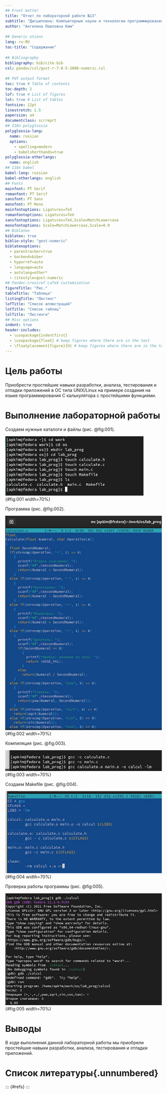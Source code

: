 ```yaml
---
## Front matter
title: "Отчет по лабораторной работе №13"
subtitle: "Дисциплина: Компьютерные науки и технологии программирования"
author: "Ангелина Павловна Ким"

## Generic otions
lang: ru-RU
toc-title: "Содержание"

## Bibliography
bibliography: bib/cite.bib
csl: pandoc/csl/gost-r-7-0-5-2008-numeric.csl

## Pdf output format
toc: true # Table of contents
toc-depth: 2
lof: true # List of figures
lot: true # List of tables
fontsize: 12pt
linestretch: 1.5
papersize: a4
documentclass: scrreprt
## I18n polyglossia
polyglossia-lang:
  name: russian
  options:
	- spelling=modern
	- babelshorthands=true
polyglossia-otherlangs:
  name: english
## I18n babel
babel-lang: russian
babel-otherlangs: english
## Fonts
mainfont: PT Serif
romanfont: PT Serif
sansfont: PT Sans
monofont: PT Mono
mainfontoptions: Ligatures=TeX
romanfontoptions: Ligatures=TeX
sansfontoptions: Ligatures=TeX,Scale=MatchLowercase
monofontoptions: Scale=MatchLowercase,Scale=0.9
## Biblatex
biblatex: true
biblio-style: "gost-numeric"
biblatexoptions:
  - parentracker=true
  - backend=biber
  - hyperref=auto
  - language=auto
  - autolang=other*
  - citestyle=gost-numeric
## Pandoc-crossref LaTeX customization
figureTitle: "Рис."
tableTitle: "Таблица"
listingTitle: "Листинг"
lofTitle: "Список иллюстраций"
lotTitle: "Список таблиц"
lolTitle: "Листинги"
## Misc options
indent: true
header-includes:
  - \usepackage{indentfirst}
  - \usepackage{float} # keep figures where there are in the text
  - \floatplacement{figure}{H} # keep figures where there are in the text
---
```


# Цель работы

Приобрести простейшие навыки разработки, анализа, тестирования и отладки приложений в ОС типа UNIX/Linux на примере создания на языке программирования C калькулятора с простейшими функциями.

# Выполнение лабораторной работы

Создаем нужные каталоги и файлы (рис. @fig:001).

![Создание каталогов и файлов](image/1.jpg){#fig:001 width=70%}

Программа (рис. @fig:002).

![Программа](image/2.jpg){#fig:002 width=70%}

Компиляция (рис. @fig:003).

![Компиляция](image/3.jpg){#fig:003 width=70%}

Создаем Makefile (рис. @fig:004).

![Создаем Makefile](image/4.jpg){#fig:004 width=70%}

Проверка работы программы (рис. @fig:005).

![Работа программы](image/5.jpg){#fig:005 width=70%}

# Выводы

В ходе выполнения данной лабораторной работы мы приобрели простейшие навыки разработки, анализа, тестирования и отладки приложений.

# Список литературы{.unnumbered}

::: {#refs}
:::
